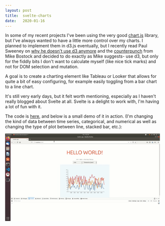 ```yaml
---
layout: post
title:  svelte-charts
date:   2020-01-16
---
```


In some of my recent projects I've been using the very good [chart.js](https://www.chartjs.org/) library, but I've always wanted to have a little more control over my charts. I planned to implement them in d3.js eventually, but I recently read Paul Sweeney on [why he doesn't use d3 anymore](https://medium.com/@PepsRyuu/why-i-no-longer-use-d3-js-b8288f306c9a) and the [counterpunch](https://medium.com/@mbostock/why-you-should-use-d3-ae63c276e958) from Mike Bostock and decided to do exactly as Mike suggests- use d3, but only for the fiddly bits I don't want to calculate myself (like nice tick marks) and not for DOM selection and mutation. 

A goal is to create a charting element like Tableau or Looker that allows for quite a bit of easy configuring, for example easily toggling from a bar chart to a line chart.

It's still very early days, but it felt worth mentioning, especially as I haven't really blogged about Svelte at all. Svelte is a delight to work with, I'm having a lot of fun with it.

The code is [here](https://github.com/wrgoldstein/svelte-charts/), and below is a small demo of it in action. (I'm changing the kind of data between time series, categorical, and numerical as well as changing the type of plot between line, stacked bar, etc.):


![](/assets/svelte-charts-demo.gif)

